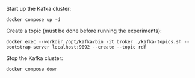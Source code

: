 Start up the Kafka cluster:

```shell
docker compose up -d
```

Create a topic (must be done before running the experiments):

```shell
docker exec --workdir /opt/kafka/bin -it broker ./kafka-topics.sh --bootstrap-server localhost:9092 --create --topic rdf
```

Stop the Kafka cluster:

```shell
docker compose down
```
